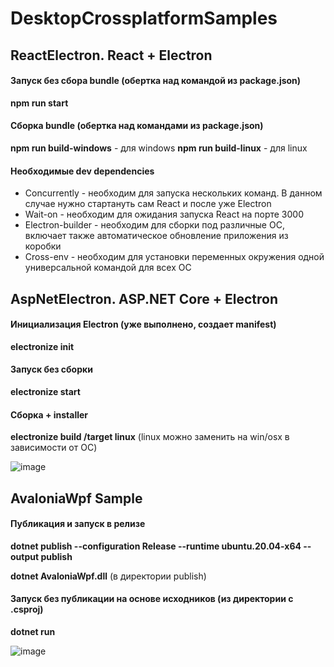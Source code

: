 # DesktopCrossplatformSamples

## ReactElectron. React + Electron

#### Запуск без сбора bundle (обертка над командой из package.json)
**npm run start**

#### Сборка bundle (обертка над командами из package.json)
**npm run build-windows** - для windows
**npm run build-linux** - для linux

#### Необходимые dev dependencies
* Concurrently - необходим для запуска нескольких команд. В данном случае нужно стартануть сам React и после уже Electron
* Wait-on - необходим для ожидания запуска React на порте 3000
* Electron-builder - необходим для сборки под различные ОС, включает также автоматическое обновление приложения из коробки
* Cross-env - необходим для установки переменных окружения одной универсальной командой для всех ОС

## AspNetElectron. ASP.NET Core + Electron

#### Инициализация Electron (уже выполнено, создает manifest)
**electronize init**

#### Запуск без сборки
**electronize start**

#### Сборка + installer 
**electronize build /target linux** (linux можно заменить на win/osx в зависимости от ОС)

![image](https://user-images.githubusercontent.com/57220464/195272827-8795c9e0-c77e-487d-b235-6b0f9e6ca57f.png)

## AvaloniaWpf Sample

#### Публикация и запуск в релизе
**dotnet publish --configuration Release --runtime ubuntu.20.04-x64 --output publish**

**dotnet AvaloniaWpf.dll** (в директории publish)

#### Запуск без публикации на основе исходников (из директории с .csproj)
**dotnet run**

![image](https://user-images.githubusercontent.com/57220464/194752787-b61cef52-2f49-4204-a818-95d4ef3d6ae2.png)

